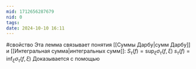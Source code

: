 ```yaml
---
mid: 1712656287679
nid: 0
tags: 
date: 2024-10-10 16:11
---
```

#свойство 
Эта лемма связывает понятия [[Суммы Дарбу|сумм Дарбу]] и [[Интегральная сумма|интегральных сумм]]:
   $S_\tau(f) = \sup_\xi{\sigma_\tau(f, \xi)}$
   $s_\tau(f) = \inf_\xi{\sigma_\tau(f, \xi)}$
   Доказывается с помощью 